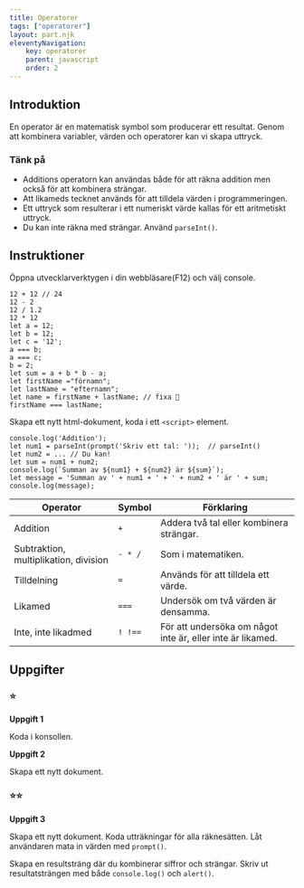 ```yaml
---
title: Operatorer
tags: ["operatorer"]
layout: part.njk
eleventyNavigation:
    key: operatorer
    parent: javascript
    order: 2
---
```

## Introduktion
En operator är en matematisk symbol som producerar ett resultat. Genom att kombinera variabler, värden och 
operatorer kan vi skapa uttryck.

### Tänk på
 - Additions operatorn kan användas både för att räkna addition men också för att kombinera strängar.
 - Att likameds tecknet används för att tilldela värden i programmeringen.
 - Ett uttryck som resulterar i ett numeriskt värde kallas för ett aritmetiskt uttryck.
 - Du kan inte räkna med strängar. Använd ```parseInt()```.

 ## Instruktioner
Öppna utvecklarverktygen i din webbläsare(F12) och välj console.
```
12 + 12 // 24
12 - 2
12 / 1.2
12 * 12
let a = 12;
let b = 12;
let c = '12';
a === b;
a === c;
b = 2;
let sum = a + b * b - a;
let firstName ="förnamn";
let lastName = "efternamn";
let name = firstName + lastName; // fixa 🤨
firstName === lastName;
```
Skapa ett nytt html-dokument, koda i ett ```<script>``` element.
```
console.log('Addition');
let num1 = parseInt(prompt('Skriv ett tal: '));  // parseInt()
let num2 = ... // Du kan!
let sum = num1 + num2;
console.log(`Summan av ${num1} + ${num2} är ${sum}`);
let message = 'Summan av ' + num1 + ' + ' + num2 + ' är ' + sum;
console.log(message);
```

|Operator|Symbol|Förklaring|
|---|---|---|
|Addition|```+```|Addera två tal eller kombinera strängar.|
|Subtraktion, multiplikation, division|```- * /```|Som i matematiken.|
|Tilldelning|```=```|Används för att tilldela ett värde.|
|Likamed|```===```|Undersök om två värden är densamma.|
|Inte, inte likadmed|```! !==```|För att undersöka om något inte är, eller inte är likamed.|

## Uppgifter
### ⭐
**Uppgift 1**

Koda i konsollen.

**Uppgift 2**

Skapa ett nytt dokument.

### ⭐⭐
**Uppgift 3**

Skapa ett nytt dokument. Koda utträkningar för alla räknesätten.
Låt användaren mata in värden med ```prompt()```.

Skapa en resultsträng där du kombinerar siffror och strängar.
Skriv ut resultatsträngen med både ```console.log()``` och ```alert()```.
